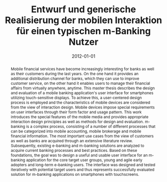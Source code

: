 ---
abstract: Mobile financial services have become increasingly interesting for banks
  as well as their customers during the last years. On the one hand it provides an
  additional distribution channel for banks, which they can use to improve customer
  service, on the other hand it enables users to manage their financial affairs from
  virtually anywhere, anytime. This master thesis describes the design and evaluation
  of a mobile banking application's user interface for smartphones utilizing touch-sensitive
  displays. To achieve this, a user-centered design process is employed and the characteristics
  of mobile devices are considered from the view of interaction design. Mobile devices
  impose special requirements on user interfaces through their form factor and usage
  pattern. This work introduces the special features of the mobile media and provides
  appropriate interaction design principles as well as methods for design and evaluation.
  m-banking is a complex process, consisting of a number of different processes that
  can be categorized into mobile accounting, mobile brokerage and mobile financial
  information. The most important use cases from the view of customers as well as
  banks are acquired through an extensive literature review. Subsequently, existing
  e-banking and m-banking solutions are analyzed to acquire current banking processes
  and best practices. Based on these foundations, the goal was to design a useful
  and usable user interface for an m-banking application for the core target user
  groups, young and agile early adopters and long-term e-banking users. The interface
  was designed and tested iteratively with potential target users and thus represents
  successfully evaluated solution for m-banking applications on smartphones with touchscreens.
authors:
- Stefan Kuschnigg
date: '2012-01-01'
featured: false
links:
- name: Publik
  url: https://publik.tuwien.ac.at/showentry.php?ID=215600&lang=1
publication_types:
- '7'
publishDate: '2012-01-01'
title: Entwurf und generische Realisierung der mobilen Interaktion für einen typischen
  m-Banking Nutzer
url_pdf: ''
---